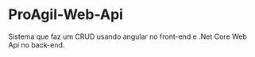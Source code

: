 # ProAgil-Web-Api
Sistema que faz um CRUD usando angular no front-end e .Net Core Web Api no back-end.
